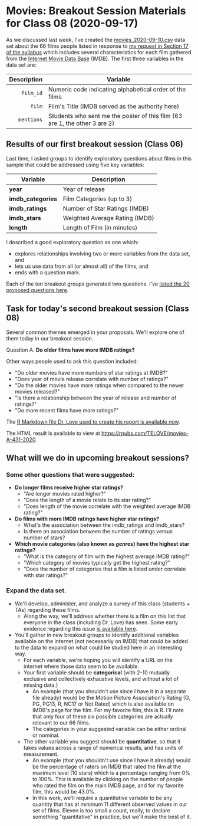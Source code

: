 # Movies: Breakout Session Materials for Class 08 (2020-09-17)

As we discussed last week, I've created the [movies_2020-09-10.csv](https://github.com/THOMASELOVE/431-2020/blob/master/classes/movies/data/movies_2020-09-10.csv) data set about the 66 films people listed in response to [my request in Section 17 of the syllabus](https://thomaselove.github.io/431-2020-syllabus/movies.html) which includes several characteristics for each film gathered from the [Internet Movie Data Base](https://www.imdb.com/) (IMDB). The first three variables in the data set are:

Description | Variable 
----------: | -------- 
`film_id` | Numeric code indicating alphabetical order of the films
`film` | Film's Title (IMDB served as the authority here)
`mentions` | Students who sent me the poster of this film (63 are 1, the other 3 are 2)

## Results of our first breakout session (Class 06)

Last time, I asked groups to identify exploratory questions about films in this sample that could be addressed using five key variables:

Variable | Description
------- | -------------------------------------------------
**year** | Year of release 
**imdb_categories** | Film Categories (up to 3) 
**imdb_ratings** | Number of Star Ratings (IMDB) 
**imdb_stars** | Weighted Average Rating (IMDB) 
**length** | Length of Film (in minutes) 

I described a good exploratory question as one which:

- explores relationships involving two or more variables from the data set, and
- lets us use data from all (or almost all) of the films, and 
- ends with a question mark.

Each of the ten breakout groups generated two questions. I've [listed the 20 proposed questions here](https://github.com/THOMASELOVE/431-2020/blob/master/classes/movies/breakout1_results.md).

## Task for today's second breakout session (Class 08)

Several common themes emerged  in your proposals. We'll explore one of them today in our breakout session.

Question A. **Do older films have more IMDB ratings?**

Other ways people used to ask this question included:
- "Do older movies have more numbers of star ratings at IMDB?"
- "Does year of movie release correlate with number of ratings?"
- "Do the older movies have more ratings when compared to the newer movies released?"
- "Is there a relationship between the year of release and number of ratings?"
- "Do more recent films have more ratings?"

The [R Markdown file Dr. Love used to create his report is available now](https://github.com/THOMASELOVE/431-2020/blob/master/classes/movies/QuestionA/movies_questionA.Rmd).

The HTML result is available to view at https://rpubs.com/TELOVE/movies-A-431-2020.

## What will we do in upcoming breakout sessions?

### Some other questions that were suggested:

- **Do longer films receive higher star ratings?**
    - "Are longer movies rated higher?"
    - "Does the length of a movie relate to its star rating?"
    - "Does length of the movie correlate with the weighted average IMDB rating?"
- **Do films with more IMDB ratings have higher star ratings?**
    - What's the association between the imdb_ratings and imdb_stars?
    - Is there an association between the number of ratings versus number of stars?
- **Which movie categories (also known as *genres*) have the highest star ratings?**
    - "What is the category of film with the highest average IMDB rating?"
    - "Which category of movies typically get the highest rating?"
    - "Does the number of categories that a film is listed under correlate with star ratings?"

### Expand the data set. 

- We'll develop, administer, and analyze a survey of this class (students + TAs) regarding these films.
    - Along the way, we'll address whether there is a film on this list that everyone in the class (including Dr. Love) has seen. Some early evidence regarding this issue [is available here](https://github.com/THOMASELOVE/431-2020/blob/master/classes/movies/breakout1_results.md#which-is-the-first-movie-youve-all-seen-alphabetically).
- You'll gather in new breakout groups to identify additional variables available on the internet (not necessarily on IMDB) that could be added to the data to expand on what could be studied here in an interesting way. 
    - For each variable, we're hoping you will identify a URL on the internet where those data seem to be available.
    - Your first variable should be **categorical** (with 2-10 mutually exclusive and collectively exhaustive levels, and without a lot of missing data.) 
        - An example (that you shouldn't use since I have it in a separate file already) would be the Motion Picture Association's Rating (G, PG, PG13, R, NC17 or Not Rated) which is also available on IMDB's page for the film. For my favorite film, this is R. I'll note that only four of these six possible categories are actually relevant to our 66 films.
        - The categories in your suggested variable can be either ordinal or nominal.
    - The other variable you suggest should be **quantitative**, so that it takes values across a range of numerical results, and has units of measurement. 
        - An example (that you shouldn't use since I have it already) would be the percentage of raters on IMDB that rated the film at the maximum level (10 stars) which is a percentage ranging from 0% to 100%. This is available by clicking on the number of people who rated the film on the main IMDB page, and for my favorite film, this would be 43.0%.
        - In this work, we'll require a quantitative variable to be any quantity that has at minimum 11 different observed values in our set of films. Eleven is too small a count, really, to declare something "quantitative" in practice, but we'll make the best of it.

